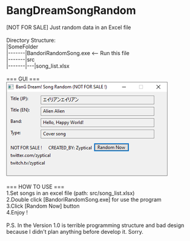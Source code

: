 # BangDreamSongRandom
[NOT FOR SALE] Just random data in an Excel file
<br><br>
Directory Structure:
<br>
|SomeFolder <br>
|-------|BandoriRandomSong.exe <-- Run this file<br>
|-------|src <br>
|-------|---|song_list.xlsx 
<br><br>
=== GUI ===<br>
![alt txt](/img/gui.png)
<br><br>
=== HOW TO USE === <br>
1.Set songs in an excel file (path: src/song_list.xlsx) <br>
2.Double click [BandoriRandomSong.exe] for use the program <br>
3.Click [Random Now] button <br>
4.Enjoy !
<br><br>
P.S. In the Version 1.0 is terrible programming structure and bad design because I didn't plan anything before develop it. Sorry.
